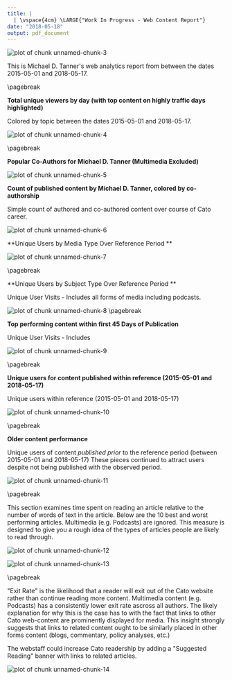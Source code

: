 ```yaml
---
title: |
  | \vspace{4cm} \LARGE{"Work In Progress - Web Content Report"}
date: "2018-05-18"
output: pdf_document
---
```




<img src="figure/unnamed-chunk-3-1.png" title="plot of chunk unnamed-chunk-3" alt="plot of chunk unnamed-chunk-3" style="display: block; margin: auto;" />

This is Michael D. Tanner's web analytics report from between the dates 2015-05-01 and 2018-05-17.

\pagebreak

**Total unique viewers by day (with top content on highly traffic days highlighted)**

Colored by topic between the dates 2015-05-01 and 2018-05-17.

![plot of chunk unnamed-chunk-4](figure/unnamed-chunk-4-1.png)

\pagebreak

**Popular Co-Authors for Michael D. Tanner (Multimedia Excluded)**

![plot of chunk unnamed-chunk-5](figure/unnamed-chunk-5-1.png)


**Count of published content by Michael D. Tanner, colored by co-authorship**

Simple count of authored and co-authored content over course of Cato career.  

![plot of chunk unnamed-chunk-6](figure/unnamed-chunk-6-1.png)


**Unique Users by Media Type Over Reference Period **

![plot of chunk unnamed-chunk-7](figure/unnamed-chunk-7-1.png)


\pagebreak


**Unique Users by Subject Type Over Reference Period **

Unique User Visits - Includes all forms of media including podcasts.

![plot of chunk unnamed-chunk-8](figure/unnamed-chunk-8-1.png)
\pagebreak

**Top performing content within first 45 Days of Publication**

Unique User Visits - Includes 


![plot of chunk unnamed-chunk-9](figure/unnamed-chunk-9-1.png)

\pagebreak

**Unique users for content published within reference (2015-05-01 and 2018-05-17)**

Unique users within reference (2015-05-01 and 2018-05-17)

![plot of chunk unnamed-chunk-10](figure/unnamed-chunk-10-1.png)


\pagebreak

**Older content performance**

Unique users of content *published prior* to the reference period (between 2015-05-01 and 2018-05-17)
These pieces continued to attract users despite not being published with the observed period.

![plot of chunk unnamed-chunk-11](figure/unnamed-chunk-11-1.png)

\pagebreak

This section examines time spent on reading an article relative to the number of words of text in the article.  Below are the 10 best and worst performing articles.  Multimedia (e.g. Podcasts) are ignored. This measure is designed to give you a rough idea of the types of articles people are likely to read through. 

![plot of chunk unnamed-chunk-12](figure/unnamed-chunk-12-1.png)

![plot of chunk unnamed-chunk-13](figure/unnamed-chunk-13-1.png)


\pagebreak

"Exit Rate" is the likelihood that a reader will exit out of the Cato website rather than continue reading more content.
Multimedia content (e.g. Podcasts) has a consistently lower exit rate ascross all authors.  The likely explanation for why this is the case has to with the fact that links to other Cato web-content are prominently displayed for media.  This insight strongly suggests that links to related content ought to be similarly placed in other forms content (blogs, commentary, policy analyses, etc.)

The webstaff could increase Cato readership by adding a "Suggested Reading" banner with links to related articles.

![plot of chunk unnamed-chunk-14](figure/unnamed-chunk-14-1.png)



